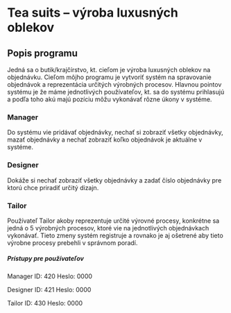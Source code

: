 # Tea suits – výroba luxusných oblekov

## Popis programu
Jedná sa o butik/krajčírstvo, kt. cieľom je výroba luxusných oblekov na objednávku. Cieľom môjho programu je vytvoriť systém na spravovanie objednávok a reprezentácia určitých výrobných procesov. Hlavnou pointov systému je že máme jednotlivých používateľov, kt. sa do systému prihlasujú a podľa toho akú majú pozíciu môžu vykonávať rôzne úkony v systéme.

### Manager
Do systému vie pridávať objednávky, nechať si zobraziť všetky objednávky, mazať objednávky a nechať zobraziť koľko objednávok je aktuálne v systéme.

### Designer
Dokáže si nechať zobraziť všetky objednávky a zadať číslo objednávky pre ktorú chce priradiť určitý dizajn.

### Tailor
Používateľ Tailor akoby reprezentuje určité výrovné procesy, konkrétne sa jedná o 5 výrobných procesov, ktoré vie na jednotlivých objednávkach vykonávať. Tieto zmeny systém registruje a rovnako je aj ošetrené aby tieto výrobne procesy prebehli v správnom poradí.

##### Prístupy pre používateľov
<p>
Manager
ID: 420
Heslo: 0000

Designer
ID: 421
Heslo: 0000

Tailor
ID: 430
Heslo: 0000
</p>
